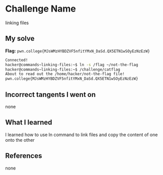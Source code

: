 # Challenge Name
linking files
## My solve
**Flag:** `pwn.college{MJsWMzHYBDZVF5nfitYMxN_DaSd.QX5ETN1wSOyEzNzEzW}`

```bash
Connected!
hacker@commands~linking-files:~$ ln -s /flag ~/not-the-flag
hacker@commands~linking-files:~$ /challenge/catflag
About to read out the /home/hacker/not-the-flag file!
pwn.college{MJsWMzHYBDZVF5nfitYMxN_DaSd.QX5ETN1wSOyEzNzEzW}
```
## Incorrect tangents I went on
none

## What I learned
I learned how to use ln command to link files and copy the content of one onto the other
## References 
none

